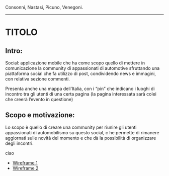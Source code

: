 Consonni, Nastasi, Picuno, Venegoni.
<hr>

<h1>TITOLO</h1>

<h2>Intro: </h2>
<p>
Social: applicazione mobile che ha come scopo quello di mettere in comunicazione la community di appassionati
 di automotive sfruttando una piattaforma social che fa utilizzo di post, condividendo news e immagini, con relativa sezione commenti.

Presenta anche una mappa dell’Italia, con i “pin” che indicano i luoghi di incontro tra gli utenti di 
una certa pagina (la pagina interessata sarà colei che creerà l’evento in questione)

<h2>Scopo e motivazione:</h2>

Lo scopo è quello di creare una community per riunire gli utenti appassionati di automobilismo su questo social, c
he permette di rimanere aggiornati sulle novità del momento e che dà la possibilità di organizzare degli incontri. 



ciao
<ul>
<li><a href="https://wireframe.cc/DyoQnj">Wireframe 1</a></li>
<li><a href="https://wireframe.cc/AJ9ykL">Wireframe 2</a></li>
</ul>
</p>
